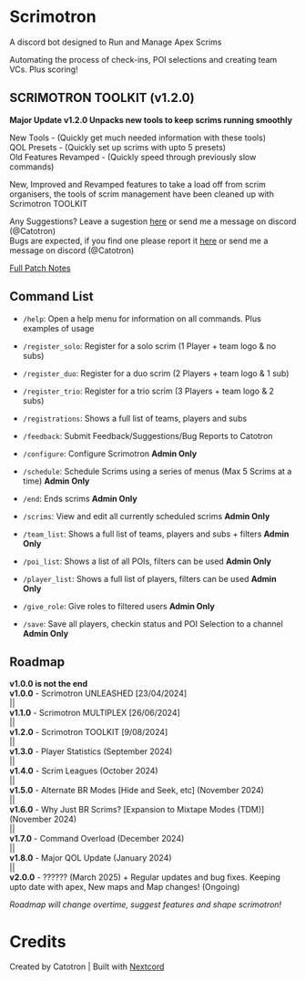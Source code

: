 # Scrimotron
A discord bot designed to Run and Manage Apex Scrims

Automating the process of check-ins, POI selections and creating team VCs. Plus scoring!

## SCRIMOTRON TOOLKIT (v1.2.0)
**Major Update v1.2.0 Unpacks new tools to keep scrims running smoothly**

New Tools - (Quickly get much needed information with these tools)\
QOL Presets - (Quickly set up scrims with upto 5 presets)\
Old Features Revamped - (Quickly speed through previously slow commands)

New, Improved and Revamped features to take a load off from scrim organisers, the tools of scrim management have been cleaned up with Scrimotron TOOLKIT

Any Suggestions? Leave a sugestion [here](https://github.com/CatotronExists/Scrimotron/issues/new?assignees=&labels=&projects=&template=feature_request.md&title=%5BSuggestion%5D) or send me a message on discord (@Catotron)\
Bugs are expected, if you find one please report it [here](https://github.com/CatotronExists/Scrimotron/issues/new?assignees=&labels=&projects=&template=bug_report.md&title=%5BBug%5D) or send me a message on discord (@Catotron)

[Full Patch Notes](https://github.com/CatotronExists/Scrimotron/releases/tag/v1.2.0)

## Command List
- `/help`: Open a help menu for information on all commands. Plus examples of usage
- `/register_solo`: Register for a solo scrim (1 Player + team logo & no subs)
- `/register_duo`: Register for a duo scrim (2 Players + team logo & 1 sub)
- `/register_trio`: Register for a trio scrim (3 Players + team logo & 2 subs)
- `/registrations`: Shows a full list of teams, players and subs
- `/feedback`: Submit Feedback/Suggestions/Bug Reports to Catotron

- `/configure`: Configure Scrimotron **Admin Only**
- `/schedule`: Schedule Scrims using a series of menus (Max 5 Scrims at a time) **Admin Only**
- `/end`: Ends scrims **Admin Only**
- `/scrims`: View and edit all currently scheduled scrims **Admin Only**
- `/team_list`: Shows a full list of teams, players and subs + filters **Admin Only**
- `/poi_list`: Shows a list of all POIs, filters can be used **Admin Only**
- `/player_list`: Shows a full list of players, filters can be used **Admin Only**
- `/give_role`: Give roles to filtered users **Admin Only**
- `/save`: Save all players, checkin status and POI Selection to a channel **Admin Only**

## Roadmap
**v1.0.0 is not the end**\
**v1.0.0** - Scrimotron UNLEASHED [23/04/2024]\
||\
**v1.1.0** - Scrimotron MULTIPLEX [26/06/2024]\
||\
**v1.2.0** - Scrimotron TOOLKIT [9/08/2024]\
||\
**v1.3.0** - Player Statistics (September 2024)\
||\
**v1.4.0** - Scrim Leagues (October 2024)\
||\
**v1.5.0** - Alternate BR Modes [Hide and Seek, etc] (November 2024)\
||\
**v1.6.0** - Why Just BR Scrims? [Expansion to Mixtape Modes (TDM)] (November 2024)\
||\
**v1.7.0** - Command Overload (December 2024)\
||\
**v1.8.0** - Major QOL Update (January 2024)\
||\
**v2.0.0** - ?????? (March 2025)
\+ Regular updates and bug fixes. Keeping upto date with apex, New maps and Map changes! (Ongoing)

*Roadmap will change overtime, suggest features and shape scrimotron!*

# Credits
Created by Catotron | Built with [Nextcord](https://github.com/nextcord/nextcord)
